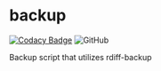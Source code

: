 # backup

[![Codacy Badge](https://api.codacy.com/project/badge/Grade/7f5882cbdec34632bc081d831d8669a6)](https://www.codacy.com/manual/Eddinn/backup?utm_source=github.com&amp;utm_medium=referral&amp;utm_content=eddinn/backup&amp;utm_campaign=Badge_Grade) ![GitHub](https://img.shields.io/github/license/eddinn/backup)

Backup script that utilizes rdiff-backup
